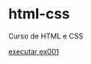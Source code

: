 # html-css
 Curso de HTML e CSS

<a href="https://douglaskenji.github.io/html-css/exercises/ex.01">executar ex001</a>
